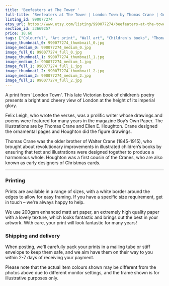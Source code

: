 ```yaml
---
title: 'Beefeaters at The Tower '
full-title: 'Beefeaters at The Tower | London Town by Thomas Crane | Golden-age children&#39;s illustration | Book print | Wall art decor | Tower of London'
listing_id: 990077274
etsy_url: https://www.etsy.com/listing/990077274/beefeaters-at-the-tower-london-town-by?utm_source=site&utm_medium=api&utm_campaign=api
section_id: 33669257
price: 18.60
tags: ["Colourful", "Art print", "Wall art", "Children's books", "Thomas Crane", "Westminster", "Illustration", "Illustrated print", "Golden age", "London Town", "Beefeaters", "Tower of London", "Beauchamp Tower"]
image_thumbnail_0: 990077274_thumbnail_0.jpg
image_medium_0: 990077274_medium_0.jpg
image_full_0: 990077274_full_0.jpg
image_thumbnail_1: 990077274_thumbnail_1.jpg
image_medium_1: 990077274_medium_1.jpg
image_full_1: 990077274_full_1.jpg
image_thumbnail_2: 990077274_thumbnail_2.jpg
image_medium_2: 990077274_medium_2.jpg
image_full_2: 990077274_full_2.jpg
---
```

A print from &#39;London Town&#39;. This late Victorian book of children’s poetry presents a bright and cheery view of London at the height of its imperial glory. 

Felix Leigh, who wrote the verses, was a prolific writer whose drawings and poems were featured for many years in the magazine Boy’s Own Paper. The illustrations are by Thomas Crane and Ellen E. Houghton. Crane designed the ornamental pages and Houghton did the figure drawings. 

Thomas Crane was the older brother of Walter Crane (1845-1915), who brought about revolutionary improvements in illustrated children’s books by ensuring that text and illustrations were designed together to produce a harmonious whole. Houghton was a first cousin of the Cranes, who are also known as early designers of Christmas cards.

---

### Printing

Prints are available in a range of sizes, with a white border around the edges to allow for easy framing. If you have a specific size requirement, get in touch – we&#39;re always happy to help.

We use 200gsm enhanced matt art paper, an extremely high quality paper with a lovely texture, which looks fantastic and brings out the best in your artwork. With care, your print will look fantastic for many years!

### Shipping and delivery

When posting, we&#39;ll carefully pack your prints in a mailing tube or stiff envelope to keep them safe, and we aim have them on their way to you within 2-7 days of receiving your payment.

Please note that the actual item colours shown may be different from the photos above due to different monitor settings, and the frame shown is for illustrative purposes only.
